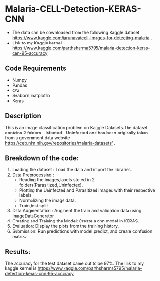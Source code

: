 # Malaria-CELL-Detection-KERAS-CNN
* The data can be downloaded from the following Kaggle dataset  https://www.kaggle.com/iarunava/cell-images-for-detecting-malaria .  
* Link to my Kaggle kernel https://www.kaggle.com/parthsharma5795/malaria-detection-keras-cnn-95-accuracy

## Code Requirements

* Numpy
* Pandas
* cv2
* Seaborn,matplotlib
* Keras


## Description

This is an image classification problem on Kaggle Datasets.The dataset contains 2 folders - Infected - Uninfected and has been originally taken from a government data website  https://ceb.nlm.nih.gov/repositories/malaria-datasets/ .



## Breakdown of the code:

1. Loading the dataset : Load the data and import the libraries.
2. Data Preprocessing :
     * Reading the images,labels stored in 2 folders(Parasitized,Uninfected).
     * Plotting the Uninfected and Parasitized images with their respective labels.
     * Normalizing the image data.
     * Train,test split
3. Data Augmentation : Augment the train and validation data using ImageDataGenerator
4. Creating and Training the Model: Create a cnn model in KERAS.
5. Evaluation: Display the plots from the training history.
6. Submission: Run predictions with model.predict, and create confusion matrix.



## Results:

The accuracy for the test dataset came out to be 97%. 
The link to my kaggle kernel is https://www.kaggle.com/parthsharma5795/malaria-detection-keras-cnn-95-accuracy
